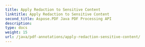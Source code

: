 ```yaml
---
title: Apply Redaction to Sensitive Content
linktitle: Apply Redaction to Sensitive Content
second_title: Aspose.PDF Java PDF Processing API
description: 
type: docs
weight: 15
url: /java/pdf-annotations/apply-redaction-sensitive-content/
---
```

